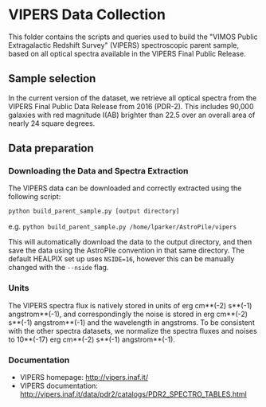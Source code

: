 # VIPERS Data Collection

This folder contains the scripts and queries used to build the "VIMOS Public Extragalactic Redshift Survey" (VIPERS) spectroscopic parent sample, based on 
all optical spectra available in the VIPERS Final Public Release.

## Sample selection

In the current version of the dataset, we retrieve all optical spectra from the VIPERS Final Public Data Release from 2016 (PDR-2). This includes 90,000 galaxies with red magnitude I(AB) brighter than 22.5 over an overall area of nearly 24 square degrees.

## Data preparation

### Downloading the Data and Spectra Extraction

The VIPERS data can be downloaded and correctly extracted using the following script:
```bash
python build_parent_sample.py [output directory]
```
e.g. `python build_parent_sample.py /home/lparker/AstroPile/vipers`

This will automatically download the data to the output directory, and then save the data using the AstroPile convention in that same directory. The default HEALPIX set up uses `NSIDE=16`, however this can be manually changed with the `--nside` flag. 

### Units

The VIPERS spectra flux is natively stored in units of erg cm**(-2) s**(-1) angstrom**(-1), and correspondingly the noise is stored in erg cm**(-2) s**(-1) angstrom**(-1) and the wavelength in angstroms. To be consistent with the other spectra datasets, we normalize the spectra fluxes and noises to 10**(-17) erg cm**(-2) s**(-1) angstrom**(-1).

### Documentation

- VIPERS homepage: http://vipers.inaf.it/
- VIPERS documentation: http://vipers.inaf.it/data/pdr2/catalogs/PDR2_SPECTRO_TABLES.html

